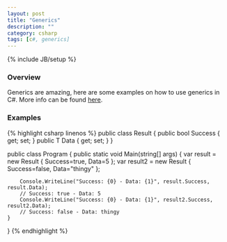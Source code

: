 ```yaml
---
layout: post
title: "Generics"
description: ""
category: csharp
tags: [c#, generics]
---
```

{% include JB/setup %}

<!-- Overview -->
<h3>Overview</h3>

Generics are amazing, here are some examples on how to use generics in C#. More info can be found [here](https://msdn.microsoft.com/en-us/library/512aeb7t.aspx).

<!-- Examples -->
<h3>Examples</h3>

{% highlight csharp linenos %}
public class Result<T> {
    public bool Success { get; set; }
    public T Data { get; set; }
}

public class Program {
    public static void Main(string[] args) {
        var result = new Result<int> { Success=true, Data=5 };
        var result2 = new Result<string> { Success=false, Data="thingy" };
        
        Console.WriteLine("Success: {0} - Data: {1}", result.Success, result.Data);
        // Success: true - Data: 5
        Console.WriteLine("Success: {0} - Data: {1}", result2.Success, result2.Data);
        // Success: false - Data: thingy
    }
}
{% endhighlight %}